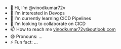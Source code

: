 - 👋 Hi, I’m @vinodkumar72v
- 👀 I’m interested in Devops
- 🌱 I’m currently learning CICD Pipelines
- 💞️ I’m looking to collaborate on CICD
- 📫 How to reach me vinodkumar72v@outlook.com
- 😄 Pronouns: ...
- ⚡ Fun fact: ...

<!---
vinodkumar72v/vinodkumar72v is a ✨ special ✨ repository because its `README.md` (this file) appears on your GitHub profile.
You can click the Preview link to take a look at your changes.
--->
